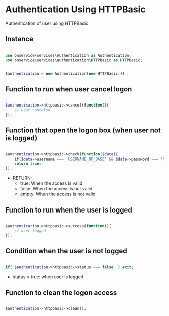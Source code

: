 
# Authentication Using HTTPBasic
Authentication of user using HTTPBasic



## Instance 


```php

use onservice\services\Authentication as Authentication;
use onservice\services\authentication\HTTPBasic as HTTPBasic;


$authentication = new Authentication(new HTTPBasic()) ;
```


## Function to run when user cancel logon

```php

$authentication->httpbasic->cancel(function(){
	// user canceled 
});

```



## Function that open the logon box (when user not is logged)

		
```php

$authentication->httpbasic->check(function($data){
	if($data->username === 'USERNAME_OF_BASE' && $data->password === 'PASSWORD_OF_BASE')
	return true;
});

```

- RETURN:
	- true: When the access is valid
	- false: When the access is not valid
	- empty: When the access is not valid



## Function to run when the user is logged

```php

$authentication->httpbasic->success(function(){
	// user logged 
});

```

## Condition when the user is not logged

```php

if( $authentication->httpbasic->status === false  ) exit;

```

- status = true: when user is logged


## Function to clean the logon access

```php

$authentication->httpbasic->clean();

```
